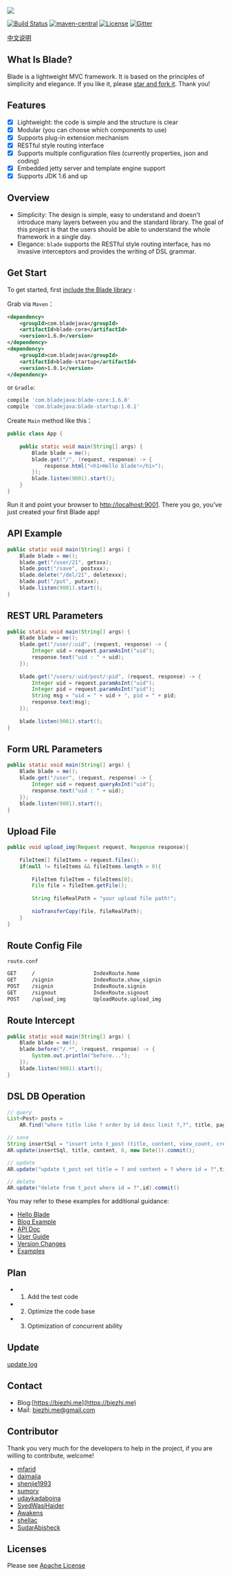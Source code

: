 
[![](https://dn-biezhi.qbox.me/LOGO_BIG.png)](http://bladejava.com)

[![Build Status](https://img.shields.io/travis/biezhi/blade.svg?style=flat-square)](https://travis-ci.org/biezhi/blade)
[![maven-central](https://img.shields.io/maven-central/v/com.bladejava/blade-core.svg?style=flat-square)](http://search.maven.org/#search%7Cga%7C1%7Cg%3A%22com.bladejava%22)
[![License](https://img.shields.io/badge/license-Apache%202-4EB1BA.svg?style=flat-square)](https://www.apache.org/licenses/LICENSE-2.0.html)
[![Gitter](https://badges.gitter.im/biezhi/blade.svg)](https://gitter.im/biezhi/blade?utm_source=badge&utm_medium=badge&utm_campaign=pr-badge)

[中文说明](https://github.com/biezhi/blade/blob/master/README_CN.md)

## What Is Blade?

Blade is a lightweight MVC framework. It is based on the principles of simplicity and elegance. 
If you like it, please [star and fork it](https://github.com/biezhi/blade). Thank you!

## Features

* [x] Lightweight: the code is simple and the structure is clear
* [x] Modular (you can choose which components to use)
* [x] Supports plug-in extension mechanism
* [x] RESTful style routing interface
* [x] Supports multiple configuration files (currently properties, json and coding)
* [x] Embedded jetty server and template engine support
* [x] Supports JDK 1.6 and up

## Overview

* Simplicity: The design is simple, easy to understand and doesn't introduce many layers between you and the standard library. The goal of this project is that the users should be able to understand the whole framework in a single day.
* Elegance: `blade` supports the RESTful style routing interface, has no invasive interceptors and provides the writing of DSL grammar.

## Get Start

To get started, first [include the Blade library](http://bladejava.com/docs/intro/getting_start) :

Grab via `Maven`：

```xml
<dependency>
	<groupId>com.bladejava</groupId>
	<artifactId>blade-core</artifactId>
	<version>1.6.0</version>
</dependency>
<dependency>
	<groupId>com.bladejava</groupId>
	<artifactId>blade-startup</artifactId>
	<version>1.0.1</version>
</dependency>
```
or `Gradle`:
```sh
compile 'com.bladejava:blade-core:1.6.0'
compile 'com.bladejava:blade-startup:1.0.1'
```

Create `Main` method like this：

```java
public class App {
	
	public static void main(String[] args) {
		Blade blade = me();
		blade.get("/", (request, response) -> {
			response.html("<h1>Hello blade!</h1>");
		});
		blade.listen(9001).start();
	}
}
```

Run it and point your browser to [http://localhost:9001](http://localhost:9001). There you go, you've just created your first Blade app!

## API Example

```java
public static void main(String[] args) {
	Blade blade = me();
	blade.get("/user/21", getxxx);
	blade.post("/save", postxxx);
	blade.delete("/del/21", deletexxx);
	blade.put("/put", putxxx);
	blade.listen(9001).start();
}
```

## REST URL Parameters

```java
public static void main(String[] args) {
	Blade blade = me();
	blade.get("/user/:uid", (request, response) -> {
		Integer uid = request.paramAsInt("uid");
		response.text("uid : " + uid);
	});
	
	blade.get("/users/:uid/post/:pid", (request, response) -> {
		Integer uid = request.paramAsInt("uid");
		Integer pid = request.paramAsInt("pid");
		String msg = "uid = " + uid + ", pid = " + pid;
		response.text(msg);
	});
	
	blade.listen(9001).start();
}
```

## Form URL Parameters

```java
public static void main(String[] args) {
	Blade blade = me();
	blade.get("/user", (request, response) -> {
		Integer uid = request.queryAsInt("uid");
		response.text("uid : " + uid);
	});
	blade.listen(9001).start();
}
```

## Upload File

```java
public void upload_img(Request request, Response response){
	
	FileItem[] fileItems = request.files();
	if(null != fileItems && fileItems.length > 0){
		
		FileItem fileItem = fileItems[0];
		File file = fileItem.getFile();
		
		String fileRealPath = "your upload file path!";
		
		nioTransferCopy(file, fileRealPath);
	}
}
```

## Route Config File

`route.conf`

```sh
GET		/					IndexRoute.home
GET		/signin				IndexRoute.show_signin
POST	/signin				IndexRoute.signin
GET		/signout			IndexRoute.signout
POST	/upload_img			UploadRoute.upload_img
```

## Route Intercept

```java
public static void main(String[] args) {
	Blade blade = me();
	blade.before("/.*", (request, response) -> {
		System.out.println("before...");
	});
	blade.listen(9001).start();
}
```

## DSL DB Operation

```java
// query
List<Post> posts =
	AR.find("where title like ? order by id desc limit ?,?", title, page, count).list(Post.class);

// save
String insertSql = "insert into t_post (title, content, view_count, create_time) values (?,?,?,?)";
AR.update(insertSql, title, content, 0, new Date()).commit();

// update
AR.update("update t_post set title = ? and content = ? where id = ?",title, content, id).commit();

// delete
AR.update("delete from t_post where id = ?",id).commit()
```

You may refer to these examples for additional guidance:

+ [Hello Blade](https://github.com/blade-samples/hello)
+ [Blog Example](https://github.com/blade-samples/blog)
+ [API Doc](http://bladejava.com/apidocs)
+ [User Guide](http://bladejava.com/docs)
+ [Version Changes](LAST_VERSION.md)
+ [Examples](https://github.com/blade-samples)

## Plan

- 1. Add the test code
- 2. Optimize the code base
- 3. Optimization of concurrent ability
	
## Update

[update log](https://github.com/biezhi/blade/blob/master/UPDATE_LOG.md)

## Contact

- Blog:[https://biezhi.me](https://biezhi.me)
- Mail: biezhi.me@gmail.com

## Contributor

Thank you very much for the developers to help in the project, if you are willing to contribute, welcome!

- [mfarid](https://github.com/mfarid)
- [daimajia](https://github.com/daimajia)
- [shenjie1993](https://github.com/shenjie1993)
- [sumory](https://github.com/sumory)
- [udaykadaboina](https://github.com/udaykadaboina)
- [SyedWasiHaider](https://github.com/SyedWasiHaider)
- [Awakens](https://github.com/Awakens)
- [shellac](https://github.com/shellac)
- [SudarAbisheck](https://github.com/SudarAbisheck)

## Licenses

Please see [Apache License](LICENSE)
